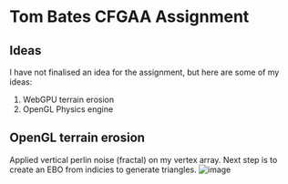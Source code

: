 # Tom Bates CFGAA Assignment

## Ideas

I have not finalised an idea for the assignment, but here are some of my ideas:


1. WebGPU terrain erosion
2. OpenGL Physics engine


## OpenGL terrain erosion

Applied vertical perlin noise (fractal) on my vertex array. Next step is to create an EBO from indicies to generate triangles.
![image](https://github.com/user-attachments/assets/c4078c79-37fa-4614-a425-e48d06364d7a)

